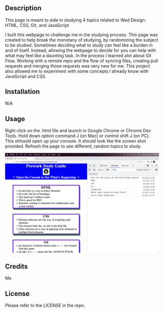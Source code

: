 

# <Prework Study Guide WebPage>

## Description

This page is meant to aide in studying 4 topics related to Wed Design: HTML, CSS, Git, and JavaScript

I built this webpage to challenge me in the studying process. 
This page was created to help break the monotany of studying, by randomizing the subject to be studied.
Sometimes deciding what to study can feel like a burden in and of itself. Instead, allowing the webpage to decide for you can help with what may feel like a daunting task. 
In the process I learned alot about Git Flow. Working with a remote repo and the flow of syncing files, creating pull requests and merging those requests was very new for me. 
This project also allowed me to experiment with some concepts I already know with JavaScript and CSS.


## Installation

N/A

## Usage

Right click on the .html file and launch in Google Chrome or Chrome Dev Tools.
Hold down option command J (on Mac) or control shift J (on PC).  This shhould open up your console.
It should look like the screen shot provided. 
Refresh the page to see different, random topics to study. 

![screenshot](assets/images/Screenshot.png)

## Credits

Me

## License

Please refer to the LICENSE in the repo.

